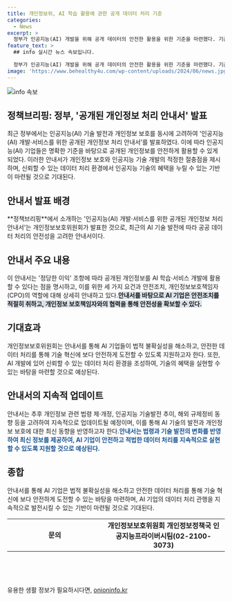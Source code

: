```yaml
---
title: 개인정보위, AI 학습 활용에 관한 공개 데이터 처리 기준
categories:
  - News
excerpt: >
  정부가 인공지능(AI) 개발을 위해 공개 데이터의 안전한 활용을 위한 기준을 마련했다. 기준에 따르면 정당한 이익을 위해 공개된 개인정보를 활용할 수 있으며, 이를 위해 목적의 정당성, 필요성, 이익형량을 충족해야 한다. 또한 기술적·관리적 안전성과 정보주체 권리보장 방안을 제시하고, 안전조치의 최적 조합을 선택할 수 있도록 했다. 또한 안전조치의 이행사례를 안내해 기업이 참고할 수 있게 했으며, 데이터 처리와 개인정보보호책임자의 역할을 강조했다. 계속된 업데이트와 의견수렴을 통해 안내서를 발전시키고, 신뢰할 수 있는 데이터 처리 환경을 조성하겠다는 목적이다.
feature_text: >
  ## info 실시간 뉴스 속보입니다.

  정부가 인공지능(AI) 개발을 위해 공개 데이터의 안전한 활용을 위한 기준을 마련했다. 기준에 따르면 정당한 이익을 위해 공개된 개인정보를 활용할 수 있으며, 이를 위해 목적의 정당성, 필요성, 이익형량을 충족해야 한다. 또한 기술적·관리적 안전성과 정보주체 권리보장 방안을 제시하고, 안전조치의 최적 조합을 선택할 수 있도록 했다. 또한 안전조치의 이행사례를 안내해 기업이 참고할 수 있게 했으며, 데이터 처리와 개인정보보호책임자의 역할을 강조했다. 계속된 업데이트와 의견수렴을 통해 안내서를 발전시키고, 신뢰할 수 있는 데이터 처리 환경을 조성하겠다는 목적이다.
image: 'https://www.behealthy4u.com/wp-content/uploads/2024/06/news.jpg'
---
```


<p><img src="https://www.behealthy4u.com/wp-content/uploads/2024/06/news.jpg" alt="info 속보" /></p>

<h2 data-ke-size="size26">정책브리핑: 정부, '공개된 개인정보 처리 안내서' 발표</h2>

<p data-ke-size="size16">최근 정부에서는 인공지능(AI) 기술 발전과 개인정보 보호를 동시에 고려하여 '인공지능(AI) 개발·서비스를 위한 공개된 개인정보 처리 안내서'를 발표하였다. 이에 따라 인공지능(AI) 기업들은 명확한 기준을 바탕으로 공개된 개인정보를 안전하게 활용할 수 있게 되었다. 이러한 안내서가 개인정보 보호와 인공지능 기술 개발의 적정한 절충점을 제시하며, 신뢰할 수 있는 데이터 처리 환경에서 인공지능 기술의 혜택을 누릴 수 있는 기반이 마련될 것으로 기대된다.</p>

<h2 data-ke-size="size26">안내서 발표 배경</h2>

<p data-ke-size="size16">**정책브리핑**에서 소개하는 '인공지능(AI) 개발·서비스를 위한 공개된 개인정보 처리 안내서'는 개인정보보호위원회가 발표한 것으로, 최근의 AI 기술 발전에 따라 공공 데이터 처리의 안전성을 고려한 안내서이다.</p>

<h2 data-ke-size="size26">안내서 주요 내용</h2>

<p data-ke-size="size16">이 안내서는 '정당한 이익' 조항에 따라 공개된 개인정보를 AI 학습·서비스 개발에 활용할 수 있다는 점을 명시하고, 이를 위한 세 가지 요건과 안전조치, 개인정보보호책임자(CPO)의 역할에 대해 상세히 안내하고 있다.<b><span style="background-color: #21538527;">안내서를 바탕으로 AI 기업은 안전조치를 적절히 취하고, 개인정보 보호책임자와의 협력을 통해 안전성을 확보할 수 있다.</span></b></p>

<h2 data-ke-size="size26">기대효과</h2>

<p data-ke-size="size16">개인정보보호위원회는 안내서를 통해 AI 기업들이 법적 불확실성을 해소하고, 안전한 데이터 처리를 통해 기술 혁신에 보다 안전하게 도전할 수 있도록 지원하고자 한다. 또한, AI 개발에 있어 신뢰할 수 있는 데이터 처리 환경을 조성하여, 기술의 혜택을 실현할 수 있는 바탕을 마련할 것으로 예상된다.</p>

<h2 data-ke-size="size26">안내서의 지속적 업데이트</h2>

<p data-ke-size="size16">안내서는 추후 개인정보 관련 법령 제·개정, 인공지능 기술발전 추이, 해외 규제정비 동향 등을 고려하여 지속적으로 업데이트될 예정이며, 이를 통해 AI 기술의 발전과 개인정보 보호에 대한 최신 동향을 반영하고자 한다.<b><span style="color: #1a5490;">안내서는 법령과 기술 발전의 변화를 반영하여 최신 정보를 제공하여, AI 기업이 안전하고 적법한 데이터 처리를 지속적으로 실현할 수 있도록 지원할 것으로 예상된다.</span></b></p>

<h2 data-ke-size="size26">종합</h2>

<p data-ke-size="size16">안내서를 통해 AI 기업은 법적 불확실성을 해소하고 안전한 데이터 처리를 통해 기술 혁신에 보다 안전하게 도전할 수 있는 바탕을 마련하며, AI 기업의 데이터 처리 관행을 지속적으로 발전시킬 수 있는 기반이 마련될 것으로 기대된다.</p>

<table>
  <colgroup>
  <col width="264" />
  <col width="336" />
  </colgroup>
  <tbody>
    <tr>
      <td style="text-align: center; width: 264px; height: 17px;"><b>문의</b></td>
      <td style="text-align: center; width: 336px; height: 17px;"><b>개인정보보호위원회 개인정보정책국 인공지능프라이버시팀(02-2100-3073)</b></td>
    </tr>
  </tbody>
</table>

<p data-ke-size="size16">&nbsp;</p>

<p data-ke-size="size16">&nbsp;</p>
유용한 생활 정보가 필요하시다면, <a href="https://onioninfo.kr" rel="dofollow">onioninfo.kr</a>


